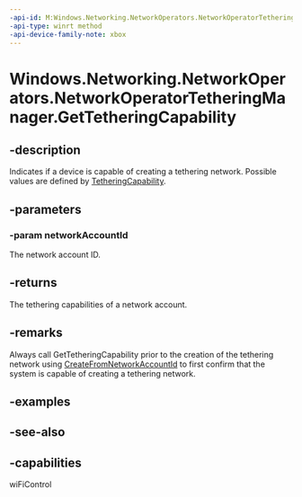 ```yaml
---
-api-id: M:Windows.Networking.NetworkOperators.NetworkOperatorTetheringManager.GetTetheringCapability(System.String)
-api-type: winrt method
-api-device-family-note: xbox
---
```


<!-- Method syntax
public Windows.Networking.NetworkOperators.TetheringCapability GetTetheringCapability(System.String networkAccountId)
-->

# Windows.Networking.NetworkOperators.NetworkOperatorTetheringManager.GetTetheringCapability

## -description
Indicates if a device is capable of creating a tethering network. Possible values are defined by [TetheringCapability](tetheringcapability.md).

## -parameters
### -param networkAccountId
The network account ID.

## -returns
The tethering capabilities of a network account.

## -remarks
Always call GetTetheringCapability prior to the creation of the tethering network using [CreateFromNetworkAccountId](mobilebroadbandaccount_createfromnetworkaccountid_2015090244.md) to first confirm that the system is capable of creating a tethering network.

## -examples

## -see-also

## -capabilities
wiFiControl
